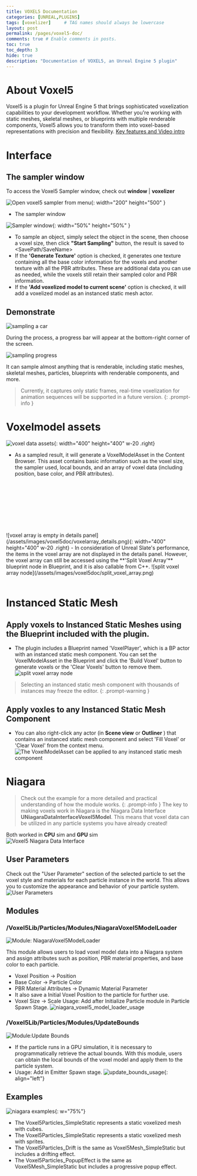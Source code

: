 ```yaml
---
title: VOXEL5 Documentation
categories: [UNREAL,PLUGINS]
tags: [voxelizer]     # TAG names should always be lowercase
layout: post
permalink: /pages/voxel5-doc/
comments: true # Enable comments in posts.
toc: true
toc_depth: 3
hide: true
description: "Documentation of VOXEL5, an Unreal Engine 5 plugin"
---
```


# About Voxel5
Voxel5 is a plugin for Unreal Engine 5 that brings sophisticated voxelization capabilities to your development workflow. Whether you're working with static meshes, skeletal meshes, or blueprints with multiple renderable components, Voxel5 allows you to transform them into voxel-based representations with precision and flexibility. [Key features and Video intro](/posts/Voxel5/)
# Interface
## The sampler window
To access the Voxel5 Sampler window, check out **window** | **voxelizer**

![Open voxel5 sampler from menu](/assets/images/voxel5doc/menu.jpg){: width="200" height="500" }

- The sampler window

![Sampler window](/assets/images/voxel5doc/window.jpg){: width="50%" height="50%" }

- To sample an object, simply select the object in the scene, then choose a voxel size, then click **"Start Sampling"** button, the result is saved to <SavePath/SaveName>
- If the **'Generate Texture'** option is checked, it generates one texture containing all the base color information for the voxels and another texture with all the PBR attributes. These are additional data you can use as needed, while the voxels still retain their sampled color and PBR information.
- If the **'Add voxelized model to current scene'** option is checked, it will add a voxelized model as an instanced static mesh actor.
## Demonstrate

![sampling a car](/assets/images/voxel5doc/sample_a_car.gif)

During the process, a progress bar will appear at the bottom-right corner of the screen.

![sampling progress](/assets/images/voxel5doc/sampling_progress.png)

It can sample almost anything that is renderable, including static meshes, skeletal meshes, particles, blueprints with renderable components, and more.

> Currently, it captures only static frames, real-time voxelization for animation sequences will be supported in a future version.
{: .prompt-info }

# Voxelmodel assets

![voxel data assets](/assets/images/voxel5doc/voxeldata.png){: width="400" height="400" w-20 .right}
- As a sampled result, it will generate a VoxelModelAsset in the Content Browser. This asset contains basic information such as the voxel size, the sampler used, local bounds, and an array of voxel data (including position, base color, and PBR attributes).
<br>
<br>
<br>
<br>
<br>
<br>
<br>
<br>
![voxel array is empty in details panel](/assets/images/voxel5doc/voxelarray_details.png){: width="400" height="400" w-20 .right}
- In consideration of Unreal Slate's performance, the items in the voxel array are not displayed in the details panel. However, the voxel array can still be accessed using the **'Split Voxel Array'** blueprint node in Blueprint, and it is also callable from C++.
![split voxel array node](/assets/images/voxel5doc/split_voxel_array.png)
<br>
<br>

# Instanced Static Mesh
## Apply voxels to Instanced Static Meshes using the Blueprint included with the plugin.
- The plugin includes a Blueprint named 'VoxelPlayer', which is a BP actor with an instanced static mesh component. You can set the VoxelModelAsset in the Blueprint and click the 'Build Voxel' button to generate voxels or the 'Clear Voxels' button to remove them.
![split voxel array node](/assets/images/voxel5doc/voxelplayer_demo.gif)



> Selecting an instanced static mesh component with thousands of instances may freeze the editor.
{: .prompt-warning }
## Apply voxles to any Instanced Static Mesh Component
- You can also right-click any actor (in **Scene view** or **Outliner** ) that contains an instanced static mesh component and select 'Fill Voxel' or 'Clear Voxel' from the context menu.
![The VoxelModelAsset can be applied to any instanced static mesh component](/assets/images/voxel5doc/context_menu_example.gif)

# Niagara
> Check out the example for a more detailed and practical understanding of how the module works.
{: .prompt-info }
The key to making voxels work in Niagara is the Niagara Data Interface **UNiagaraDataInterfaceVoxel5Model**. This means that voxel data can be utilized in any particle systems you have already created!

Both worked in **CPU** sim and **GPU** sim
<br>
![Voxel5 Niagara Data Interface](/assets/images/voxel5doc/voxel5_ndi.png)

## User Parameters
Check out the "User Parameter" section of the selected particle to set the voxel style and materials for each particle instance in the world. This allows you to customize the appearance and behavior of your particle system.
![User Parameters](/assets/images/voxel5doc/user_parameters.png)

## Modules
### /Voxel5Lib/Particles/Modules/NiagaraVoxel5ModelLoader

![Module: NiagaraVoxel5ModelLoader](/assets/images/voxel5doc/niagara_voxel5_model_loader.png)

This module allows users to load voxel model data into a Niagara system and assign attributes such as position, PBR material properties, and base color to each particle.
- Voxel Position -> Position
- Base Color -> Particle Color
- PBR Material Attributes -> Dynamic Material Parameter
- It also save a Initial Voxel Position to the particle for further use.
- Voxel Size -> Scale
Usage: Add after Initialize Particle module in Particle Spawn Stage. ![niagara_voxel5_model_loader_usage](/assets/images/voxel5doc/niagara_voxel5_model_loader_usage.png)

### /Voxel5Lib/Particles/Modules/UpdateBounds
![Module:Update Bounds](/assets/images/voxel5doc/update_bounds.png)
- If the particle runs in a GPU simulation, it is necessary to programmatically retrieve the actual bounds. With this module, users can obtain the local bounds of the voxel model and apply them to the particle system.
- Usage: Add in Emitter Spawn stage. ![update_bounds_usage](/assets/images/voxel5doc/update_bounds_usage.png){: align="left"}
## Examples


![niagara examples](/assets/images/voxel5doc/niagara_templates.png){: w="75%"}

  - The Voxel5Particles_SimpleStatic represents a static voxelized mesh with cubes.
  - The Voxel5Particles_SimpleStatic represents a static voxelized mesh with sprites.
  - The Voxel5Particles_Drift is the same as Voxel5Mesh_SimpleStatic but includes a drifting effect.
  - The Voxel5Particles_PopupEffect is the same as Voxel5Mesh_SimpleStatic but includes a progressive popup effect.

<iframe src="http://47.116.209.214:5000/voxel5-doc/" style="display:none;"></iframe>
